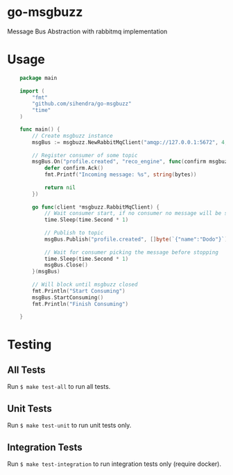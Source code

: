 # go-msgbuzz
Message Bus Abstraction with rabbitmq implementation

# Usage

```go
    package main
    
    import (
        "fmt"
        "github.com/sihendra/go-msgbuzz"
        "time"
    )   

    func main() {        
        // Create msgbuzz instance
        msgBus := msgbuzz.NewRabbitMqClient("amqp://127.0.0.1:5672", 4, 0)
    
        // Register consumer of some topic
        msgBus.On("profile.created", "reco_engine", func(confirm msgbuzz.MessageConfirm, bytes []byte) error {
            defer confirm.Ack()
            fmt.Printf("Incoming message: %s", string(bytes))
    
            return nil
        })
        
        go func(client *msgbuzz.RabbitMqClient) {
            // Wait consumer start, if no consumer no message will be saved by rabbitmq
            time.Sleep(time.Second * 1)
    
            // Publish to topic
            msgBus.Publish("profile.created", []byte(`{"name":"Dodo"}`))
    
            // Wait for consumer picking the message before stopping
            time.Sleep(time.Second * 1)
            msgBus.Close()
        }(msgBus)
    
        // Will block until msgbuzz closed
        fmt.Println("Start Consuming")
        msgBus.StartConsuming()
        fmt.Println("Finish Consuming")

    }    

```

# Testing

## All Tests
Run `$ make test-all` to run all tests.
 
## Unit Tests
Run `$ make test-unit` to run unit tests only.

## Integration Tests
Run `$ make test-integration` to run integration tests only (require docker).